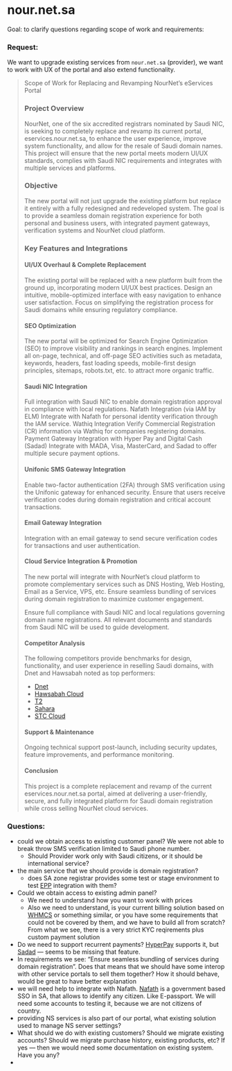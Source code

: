 # nour.net.sa
Goal: to clarify questions regarding scope of work and requirements:

### Request:
We want to upgrade existing services from `nour.net.sa` (provider), we want to work with UX of the portal and also extend functionality.

> Scope of Work for Replacing and Revamping NourNet’s eServices Portal
> 
> ### Project Overview
> NourNet, one of the six accredited registrars nominated by Saudi NIC, is seeking to completely replace and revamp its current portal, eservices.nour.net.sa, to enhance the user experience, improve system functionality, and allow for the resale of Saudi domain names. This project will ensure that the new portal meets modern UI/UX standards, complies with Saudi NIC requirements and integrates with multiple services and platforms.
> 
> ### Objective
> The new portal will not just upgrade the existing platform but replace it entirely with a fully redesigned and redeveloped system. The goal is to provide a seamless domain registration experience for both personal and business users, with integrated payment gateways, verification systems and NourNet cloud platform.
> 
> ### Key Features and Integrations
> 
> #### UI/UX Overhaul & Complete Replacement
> The existing portal will be replaced with a new platform built from the ground up, incorporating modern UI/UX best practices.
> Design an intuitive, mobile-optimized interface with easy navigation to enhance user satisfaction.
> Focus on simplifying the registration process for Saudi domains while ensuring regulatory compliance.
 > #### SEO Optimization
>The new portal will be optimized for Search Engine Optimization (SEO) to improve visibility and rankings in search engines.
> Implement all on-page, technical, and off-page SEO activities such as metadata, keywords, headers, fast loading speeds, mobile-first design principles, sitemaps, robots.txt, etc. to attract more organic traffic.
> #### Saudi NIC Integration
> Full integration with Saudi NIC to enable domain registration approval in compliance with local regulations.
> Nafath Integration (via IAM by ELM)
> Integrate with Nafath for personal identity verification through the IAM service.
> Wathiq Integration
> Verify Commercial Registration (CR) information via Wathiq for companies registering domains.
> Payment Gateway Integration with Hyper Pay and Digital Cash (Sadad)
> Integrate with MADA, Visa, MasterCard, and Sadad to offer multiple secure payment options.
> #### Unifonic SMS Gateway Integration
> Enable two-factor authentication (2FA) through SMS verification using the Unifonic gateway for enhanced security.
> Ensure that users receive verification codes during domain registration and critical account transactions.
> #### Email Gateway Integration
> Integration with an email gateway to send secure verification codes for transactions and user authentication.
> #### Cloud Service Integration & Promotion
> The new portal will integrate with NourNet’s cloud platform to promote complementary services such as DNS Hosting, Web Hosting, Email as a Service, VPS, etc.
> Ensure seamless bundling of services during domain registration to maximize customer engagement.
>
> Ensure full compliance with Saudi NIC and local regulations governing domain name registrations.
> All relevant documents and standards from Saudi NIC will be used to guide development.
> #### Competitor Analysis
> The following competitors provide benchmarks for design, functionality, and user experience in reselling Saudi domains, with Dnet and Hawsabah noted as top performers:
>
> - [Dnet](https://dnet.sa/)
> - [Hawsabah Cloud](https://cloud.hawsabah.sa/index.php/login)
> - [T2](https://t2.sa/)
> - [Sahara](https://sahara.com/)
> - [STC Cloud](https://cloud.stc.com.sa/)
>
> #### Support & Maintenance
>
> Ongoing technical support post-launch, including security updates, feature improvements, and performance monitoring.
> #### Conclusion
>This project is a complete replacement and revamp of the current eservices.nour.net.sa portal, aimed at delivering a user-friendly, secure, and fully integrated platform for Saudi domain registration while cross selling NourNet cloud services.
### Questions:
- could we obtain access to existing customer panel? We were not able to break throw SMS verification limited to Saudi phone number.
	- Should Provider work only with Saudi citizens, or it should be international service? 
- the main service that we should provide is domain registration?
	- does SA zone registrar provides some test or stage environment to test [EPP](https://datatracker.ietf.org/doc/html/rfc5731.html) integration with them?
- Could we obtain access to existing admin panel?
	- We need to understand how you want to work with prices
	- Also we need to understand, is your current billing solution based on [WHMCS](https://www.whmcs.com/) or something similar, or you have some requirements that could not be covered by them, and we have to build all from scratch? From what we see, there is a very strict KYC reqirements plus custom payment solution
- Do we need to support recurrent payments? [HyperPay](https://www.hyperpay.com/) supports it, but [Sadad](sadad.com) — seems to be missing that feature.
- In requirements we see: “Ensure seamless bundling of services during domain registration”. Does that means that we should have some interop with other service portals to sell them together? How it should behave, would be great to have better explanation
- we will need help to integrate with Nafath. [Nafath](https://www.iam.sa/sso/) is a government based SSO in SA, that allows to identify any citizen. Like E-passport. We will need some accounts to testing it, because we are not citizens of country.
- providing NS services is also part of our portal, what existing solution used to manage NS server settings?
- What should we do with existing customers? Should we migrate existing accounts? Should we migrate purchase history, existing products, etc? If yes — then we would need some documentation on existing system. Have you any?
- 